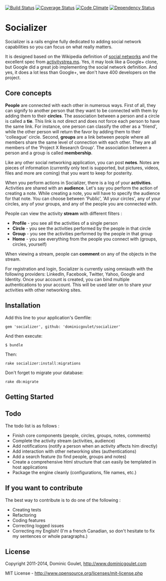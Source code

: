 [![Build Status](https://travis-ci.org/dominicgoulet/socializer.png?branch=master)](https://travis-ci.org/dominicgoulet/socializer)
[![Coverage Status](https://coveralls.io/repos/dominicgoulet/socializer/badge.png?branch=master)](https://coveralls.io/r/dominicgoulet/socializer?branch=master)
[![Code Climate](https://codeclimate.com/repos/52ebf4c9e30ba002a0004d2b/badges/ae294dc137097d614073/gpa.png)](https://codeclimate.com/repos/52ebf4c9e30ba002a0004d2b/feed)
[![Dependency Status](https://gemnasium.com/dominicgoulet/socializer.png)](https://gemnasium.com/dominicgoulet/socializer)

# Socializer

Socializer is a rails engine fully dedicated to adding social network capabilities so you can focus
on what really matters.

It is designed based on the Wikipedia definition of [social networks](http://en.wikipedia.org/wiki/Social_network)
and the excellent spec from [activitystrea.ms](http://www.activitystrea.ms). Yes, it may look like a Google+ clone, but Google did a
great job implementing the social network definition. And yes, it does a lot less than Google+, we don't have
400 developers on the project.

## Core concepts

**People** are connected with each other in numerous ways. First of all, they can signify to another person
that they want to be connected with them by adding them to their **circles**. The association between a person
and a circle is called a **tie**. This link is not direct and does not force each person to have the same link.
For instance, one person can classify the other as a 'friend', while the other person will return the favor by adding
them to their 'colleague' circle. Second, **groups** are a link between people where all members share the same level
of connection with each other. They are all members of the 'Project X Research Group'. The association between a
person and a group is called **membership**.

Like any other social networking application, you can post **notes**. Notes are pieces of information (currently only
text is supported, but pictures, videos, files and more are coming) that you want to keep for posterity.

When you perform actions in Socializer, there is a log of your **activities**. Activities are shared with
an **audience**. Let's say you perform the action of creating a note. While creating a note,
you will have to specify the audience for that note. You can choose between 'Public', 'All your circles', any of your
circles, any of your groups, and any of the people you are connected with.

People can view the activity **stream** with different filters :
* **Profile** - you see all the activities of a single person
* **Circle** - you see the activities performed by the people in that circle
* **Group** - you see the activities performed by the people in that group
* **Home** - you see everything from the people you connect with (groups, circles, yourself)

When viewing a stream, people can **comment** on any of the objects in the stream.

For registration and login, Socializer is currently using omniauth with the following providers:
LinkedIn, Facebook, Twitter, Yahoo, Google and Identity. Once your account is created, you can bind multiple
authentications to your account. This will be used later on to share your activities with other networking sites.

## Installation

Add this line to your application's Gemfile:

    gem 'socializer', github: 'dominicgoulet/socializer'

And then execute:

    $ bundle

Then:

    rake socializer:install:migrations

Don't forget to migrate your database:

    rake db:migrate

## Getting Started


## Todo

The todo list is as follows :
* Finish core components (people, circles, groups, notes, comments)
* Complete the activity stream (activities, audience)
* Add notifications (notify a person when an activity affects him directly)
* Add interaction with other networking sites (authentications)
* Add a search feature (to find people, groups and notes)
* Create a comprehensive html structure that can easily be templated in host applications
* Package the engine cleanly (configurations, file names, etc.)

## If you want to contribute

The best way to contribute is to do one of the following :
* Creating tests
* Refactoring
* Coding features
* Correcting logged issues
* Correcting my English! (I'm a french Canadian, so don't hesitate to fix my sentences or whole paragraphs.)

## License ##

Copyright 2011-2014, Dominic Goulet, http://www.dominicgoulet.com

MIT License - http://www.opensource.org/licenses/mit-license.php
